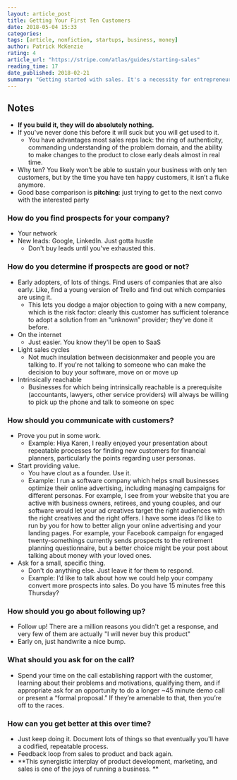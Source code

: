 ```yaml
---
layout: article_post
title: Getting Your First Ten Customers
date: 2018-05-04 15:33
categories:
tags: [article, nonfiction, startups, business, money]
author: Patrick McKenzie
rating: 4
article_url: "https://stripe.com/atlas/guides/starting-sales"
reading_time: 17
date_published: 2018-02-21
summary: "Getting started with sales. It's a necessity for entrepreneurs. It'll be uncomfortable at first but it's completely doable."
---
```


## Notes

* **If you build it, they will do absolutely nothing.**
* If you've never done this before it will suck but you will get used to
  it.
  * You have advantages most sales reps lack: the ring of authenticity,
    commanding understanding of the problem domain, and the ability to
    make changes to the product to close early deals almost in real
    time.
* Why ten? You likely won’t be able to sustain your business with only
  ten customers, but by the time you have ten happy customers, it isn’t
  a fluke anymore.
* Good base comparison is **pitching**: just trying to get to the next
  convo with the interested party

### How do you find prospects for your company?

* Your network
* New leads: Google, LinkedIn. Just gotta hustle
  * Don't buy leads until you've exhausted this.

### How do you determine if prospects are good or not?

* Early adopters, of lots of things. Find users of companies that are
  also early. Like, find a young version of Trello and find out which
  companies are using it.
  * This lets you dodge a major objection to going with a new company,
    which is the risk factor: clearly this customer has sufficient
    tolerance to adopt a solution from an “unknown” provider; they’ve
    done it before.
* On the internet
  * Just easier. You know they'll be open to SaaS
* Light sales cycles
  * Not much insulation between decisionmaker and people you are
    talking to. If you're not talking to someone who can make the
    decision to buy your software, move on or move up
* Intrinsically reachable
  * Businesses for which being intrinsically reachable is a prerequisite
    (accountants, lawyers, other service providers) will always be
    willing to pick up the phone and talk to someone on spec

### How should you communicate with customers?

* Prove you put in some work.
  * Example: Hiya Karen, I really enjoyed your presentation about
    repeatable processes for finding new customers for financial
    planners, particularly the points regarding user personas.
* Start providing value.
  * You have clout as a founder. Use it.
  * Example: I run a software company which helps small businesses
    optimize their online advertising, including managing campaigns for
    different personas. For example, I see from your website that you
    are active with business owners, retirees, and young couples, and
    our software would let your ad creatives target the right audiences
    with the right creatives and the right offers. I have some ideas I’d
    like to run by you for how to better align your online advertising
    and your landing pages. For example, your Facebook campaign for
    engaged twenty-somethings currently sends prospects to the
    retirement planning questionnaire, but a better choice might be your
    post about talking about money with your loved ones.
* Ask for a small, specific thing.
  * Don't do anything else. Just leave it for them to respond.
  * Example: I’d like to talk about how we could help your company
    convert more prospects into sales. Do you have 15 minutes free this
    Thursday?

### How should you go about following up?

* Follow up! There are a million reasons you didn't get a response, and
  very few of them are actually "I will never buy this product"
* Early on, just handwrite a nice bump.

### What should you ask for on the call?

* Spend your time on the call establishing rapport with the customer,
  learning about their problems and motivations, qualifying them, and if
  appropriate ask for an opportunity to do a longer ~45 minute demo call
  or present a “formal proposal.” If they’re amenable to that, then
  you’re off to the races.

### How can you get better at this over time?

* Just keep doing it. Document lots of things so that eventually you'll
  have a codified, repeatable process.
* Feedback loop from sales to product and back again.
* **This synergistic interplay of product development, marketing, and
  sales is one of the joys of running a business. **

